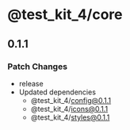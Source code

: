 # @test_kit_4/core

## 0.1.1

### Patch Changes

-   release
-   Updated dependencies
    -   @test_kit_4/config@0.1.1
    -   @test_kit_4/icons@0.1.1
    -   @test_kit_4/styles@0.1.1
